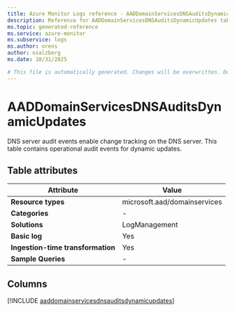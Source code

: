 ```yaml
---
title: Azure Monitor Logs reference - AADDomainServicesDNSAuditsDynamicUpdates
description: Reference for AADDomainServicesDNSAuditsDynamicUpdates table in Azure Monitor Logs.
ms.topic: generated-reference
ms.service: azure-monitor
ms.subservice: logs
ms.author: orens
author: osalzberg
ms.date: 10/31/2025

# This file is automatically generated. Changes will be overwritten. Do not change this file directly.
---
```


# AADDomainServicesDNSAuditsDynamicUpdates

DNS server audit events enable change tracking on the DNS server. This table contains operational audit events for dynamic updates.


## Table attributes

|Attribute|Value|
|---|---|
|**Resource types**|microsoft.aad/domainservices|
|**Categories**|-|
|**Solutions**| LogManagement|
|**Basic log**|Yes|
|**Ingestion-time transformation**|Yes|
|**Sample Queries**|-|



## Columns
  
[!INCLUDE [aaddomainservicesdnsauditsdynamicupdates](~/reusable-content/ce-skilling/azure/includes/azure-monitor/reference/tables/aaddomainservicesdnsauditsdynamicupdates-include.md)]
